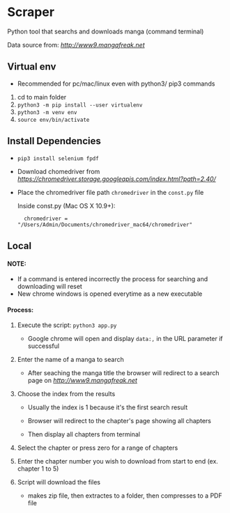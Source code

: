 # Scraper
Python tool that searchs and downloads manga (command terminal)

Data source from: *http://www9.mangafreak.net*

## Virtual env
* Recommended for pc/mac/linux even with python3/ pip3 commands
1. cd to main folder 
2. `python3 -m pip install --user virtualenv`
3. `python3 -m venv env`
4. `source env/bin/activate`

## Install Dependencies
* `pip3 install selenium fpdf`
* Download chomedriver from *https://chromedriver.storage.googleapis.com/index.html?path=2.40/*
* Place the chromedriver file path `chromedriver` in the `const.py` file

  Inside const.py (Mac OS X 10.9+):   

        chromedriver = "/Users/Admin/Documents/chromedriver_mac64/chromedriver"

## Local
#### NOTE: 

* If a command is entered incorrectly the process for searching and downloading will reset
* New chrome windows is opened everytime as a new executable

#### Process:
1. Execute the script: `python3 app.py`

     * Google chrome will open and display `data:,` in the URL parameter if successful

2. Enter the name of a manga to search

     * After seaching the manga title the browser will redirect to a search page on *http://www9.mangafreak.net*

3. Choose the index from the results 

     * Usually the index is 1 because it's the first search result

     * Browser will redirect to the chapter's page showing all chapters

     * Then display all chapters from terminal
4. Select the chapter or press zero for a range of chapters
5. Enter the chapter number you wish to download from start to end (ex. chapter 1 to 5)
6. Script will download the files
     * makes zip file, then extractes to a folder, then compresses to a PDF file
